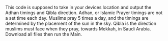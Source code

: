 This code is supposed to take in your devices location and output the Adhan timings and Qibla direction. 
Adhan, or Islamic Prayer timings are not a set time each day. 
Muslims pray 5 times a day, and the timings are determined by the placement of the sun in the sky. 
Qibla is the direction muslims must face when they pray, towards Mekkah, in Saudi Arabia.
Download all files then run the Main.
